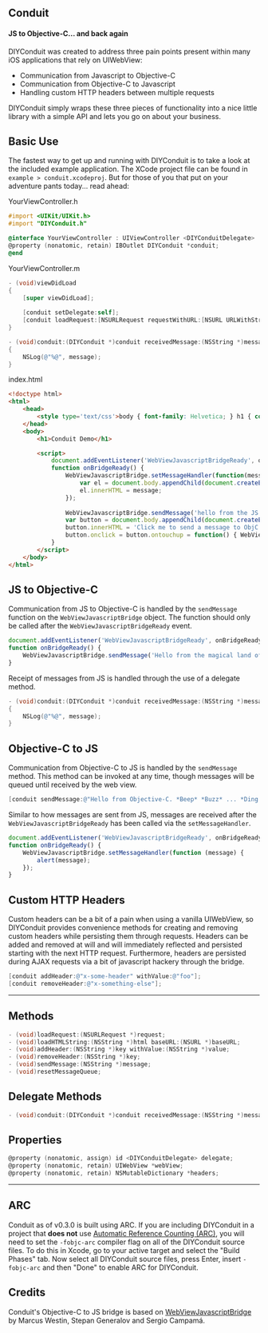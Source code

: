 ## Conduit
#### JS to Objective-C... and back again

DIYConduit was created to address three pain points present within many iOS applications that rely on UIWebView: 
- Communication from Javascript to Objective-C
- Communication from Objective-C to Javascript
- Handling custom HTTP headers between multiple requests 

DIYConduit simply wraps these three pieces of functionality into a nice little library with a simple API and lets you go on about your business.

## Basic Use
The fastest way to get up and running with DIYConduit is to take a look at the included example application. The XCode project file can be found in `example > conduit.xcodeproj`. But for those of you that put on your adventure pants today... read ahead:

YourViewController.h
```objective-c
#import <UIKit/UIKit.h>
#import "DIYConduit.h"

@interface YourViewController : UIViewController <DIYConduitDelegate>
@property (nonatomic, retain) IBOutlet DIYConduit *conduit;
@end
```

YourViewController.m
```objective-c
- (void)viewDidLoad
{
    [super viewDidLoad];
    
    [conduit setDelegate:self];
    [conduit loadRequest:[NSURLRequest requestWithURL:[NSURL URLWithString:@"http://my.awesomecats.com/index.html"]]];
}

- (void)conduit:(DIYConduit *)conduit receivedMessage:(NSString *)message
{
    NSLog(@"%@", message);
}
```

index.html
```html
<!doctype html>
<html>
    <head>
        <style type='text/css'>body { font-family: Helvetica; } h1 { color:#333; }</style>
    </head>
    <body>
        <h1>Conduit Demo</h1>

        <script>
            document.addEventListener('WebViewJavascriptBridgeReady', onBridgeReady, false);
            function onBridgeReady() {
                WebViewJavascriptBridge.setMessageHandler(function(message) {
                    var el = document.body.appendChild(document.createElement('div'));
                    el.innerHTML = message;
                });
                
                WebViewJavascriptBridge.sendMessage('hello from the JS');
                var button = document.body.appendChild(document.createElement('button'));
                button.innerHTML = 'Click me to send a message to ObjC';
                button.onclick = button.ontouchup = function() { WebViewJavascriptBridge.sendMessage('hello from JS button'); };
            }
        </script>
    </body>
</html>
```

## JS to Objective-C
Communication from JS to Objective-C is handled by the `sendMessage` function on the `WebViewJavascriptBridge` object. The function should only be called after the `WebViewJavascriptBridgeReady` event.
```javascript
document.addEventListener('WebViewJavascriptBridgeReady', onBridgeReady, false);
function onBridgeReady() {
    WebViewJavascriptBridge.sendMessage('Hello from the magical land of Javascript. Unicorns! Rainbows! Robots! Substack!');
}
```

Receipt of messages from JS is handled through the use of a delegate method.
```objective-c
- (void)conduit:(DIYConduit *)conduit receivedMessage:(NSString *)message
{
    NSLog(@"%@", message);
}
```

## Objective-C to JS
Communication from Objective-C to JS is handled by the `sendMessage` method. This method can be invoked at any time, though messages will be queued until received by the web view.
```objective-c
[conduit sendMessage:@"Hello from Objective-C. *Beep* *Buzz* ... *Ding!*"];
```

Similar to how messages are sent from JS, messages are received after the `WebViewJavascriptBridgeReady` has been called via the `setMessageHandler`.
```javascript
document.addEventListener('WebViewJavascriptBridgeReady', onBridgeReady, false);
function onBridgeReady() {
    WebViewJavascriptBridge.setMessageHandler(function (message) {
        alert(message);
    });
}
```

## Custom HTTP Headers
Custom headers can be a bit of a pain when using a vanilla UIWebView, so DIYConduit provides convenience methods for creating and removing custom headers while persisting them through requests. Headers can be added and removed at will and will immediately reflected and persisted starting with the next HTTP request. Furthermore, headers are persisted during AJAX requests via a bit of javascript hackery through the bridge.

```objective-c
[conduit addHeader:@"x-some-header" withValue:@"foo"];
[conduit removeHeader:@"x-something-else"];
```

---

## Methods
```objective-c
- (void)loadRequest:(NSURLRequest *)request;
- (void)loadHTMLString:(NSString *)html baseURL:(NSURL *)baseURL;
- (void)addHeader:(NSString *)key withValue:(NSString *)value;
- (void)removeHeader:(NSString *)key;
- (void)sendMessage:(NSString *)message;
- (void)resetMessageQueue;
```

## Delegate Methods
```objective-c
- (void)conduit:(DIYConduit *)conduit receivedMessage:(NSString *)message;
```

## Properties
```objective-c
@property (nonatomic, assign) id <DIYConduitDelegate> delegate;
@property (nonatomic, retain) UIWebView *webView;
@property (nonatomic, retain) NSMutableDictionary *headers;
```

---

## ARC
Conduit as of v0.3.0 is built using ARC. If you are including DIYConduit in a project that **does not** use [Automatic Reference Counting (ARC)](http://developer.apple.com/library/ios/#releasenotes/ObjectiveC/RN-TransitioningToARC/Introduction/Introduction.html), you will need to set the `-fobjc-arc` compiler flag on all of the DIYConduit source files. To do this in Xcode, go to your active target and select the "Build Phases" tab. Now select all DIYConduit source files, press Enter, insert `-fobjc-arc` and then "Done" to enable ARC for DIYConduit.

## Credits
Conduit's Objective-C to JS bridge is based on [WebViewJavascriptBridge](https://github.com/marcuswestin/WebViewJavascriptBridge) by Marcus Westin, Stepan Generalov and Sergio Campamá. 
